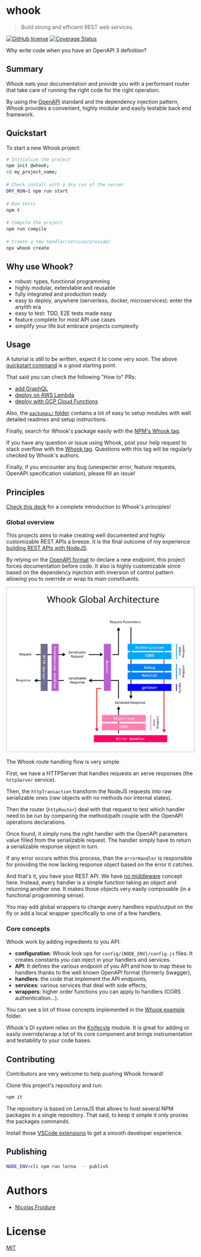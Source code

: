 [//]: # ( )
[//]: # (This file is automatically generated by a `metapak`)
[//]: # (module. Do not change it  except between the)
[//]: # (`content:start/end` flags, your changes would)
[//]: # (be overridden.)
[//]: # ( )
# whook
> Build strong and efficient REST web services.

[![GitHub license](https://img.shields.io/badge/license-MIT-blue.svg)](https://github.com/nfroidure/whook/blob/master/LICENSE)
[![Coverage Status](https://coveralls.io/repos/github/nfroidure/whook/badge.svg?branch=master)](https://coveralls.io/github/nfroidure/whook?branch=master)


[//]: # (::contents:start)

Why write code when you have an OpenAPI 3 definition?

## Summary

Whook eats your documentation and provide you with a
performant router that take care of running the right
code for the right operation.

By using the [OpenAPI](https://www.openapis.org/) standard and
the dependency injection pattern, Whook provides a convenient,
highly modular and easily testable back end framework.

## Quickstart

To start a new Whook project:

```sh
# Initialize the project
npm init @whook;
cd my_project_name;

# Check install with a dry run of the server
DRY_RUN=1 npm run start

# Run tests
npm t

# Compile the project
npm run compile

# Create a new handler/service/provider
npx whook create
```

## Why use Whook?

- robust: types, functional programming
- highly modular, extendable and reusable
- fully integrated and production ready
- easy to deploy, anywhere (serverless, docker, microservices): enter the anylith era
- easy to test: TDD, E2E tests made easy
- feature complete for most API use cases
- simplify your life but embrace projects complexity

## Usage

A tutorial is still to be written, expect it to come very soon.
The above [quickstart command](#quickstart) is a good starting point.

That said you can check the following "How to" PRs:

- [add GraphQL](https://github.com/nfroidure/whook/pull/62)
- [deploy on AWS Lambda](https://github.com/nfroidure/whook/pull/54)
- [deploy with GCP Cloud Functions](https://github.com/nfroidure/whook/pull/66)

Also, the [`packages/` folder](./packages) contains a lot of easy to
setup modules with well detailed readmes and setup instructions.

Finally, search for Whook's package easily with the
[NPM's Whook tag](https://www.npmjs.com/search?q=keywords:whook).

If you have any question or issue using Whook, post your help request
to stack overflow with the
[Whook tag](https://stackoverflow.com/questions/ask?tags=whook).
Questions with this tag will be regularly checked by Whook's authors.

Finally, if you encounter any bug (unexpecter error, feature requests,
OpenAPI specification violation), please fill an issue!

## Principles

[Check this deck](https://slides.com/nfroidure/introducing-whook)
for a complete introduction to Whook's principles!

### Global overview

This projects aims to make creating well documented and highly
customizable REST APIs a breeze. It is the final outcome of my experience
[building REST APIs with NodeJS](https://insertafter.com/en/blog/http_rest_apis_with_nodejs.html).

By relying on the [OpenAPI format](https://www.openapis.org/)
to declare a new endpoint, this project forces documentation before code.
It also is highly customizable since based on the dependency injection
with inversion of control pattern allowing you to override or wrap its main
constituents.

![Architecture Overview](./overview.svg)

The Whook route handling flow is very simple.

First, we have a HTTPServer that handles requests an serve responses
(the `httpServer` service).

Then, the `httpTransaction` transform the NodeJS requests into raw
serializable ones (raw objects with no methods nor internal states).

Then the router (`httpRouter`) deal with that request to test which
handler need to be run by comparing the method/path couple with the
OpenAPI operations declarations.

Once found, it simply runs the right handler with the OpenAPI
parameters value filled from the serializable request. The handler
simply have to return a serializable response object in turn.

If any error occurs within this process, than the `errorHandler`
is responsible for providing the now lacking response object
based on the error it catches.

And that's it, you have your REST API. We have
[no middleware](http://insertafter.com/en/blog/no_more_middlewares.html)
concept here. Instead, every handler is a simple function taking an object
and returning another one. It makes those objects very easily composable
(in a functional programming sense).

You may add global wrappers to change every handlers input/output on the
fly or add a local wrapper specifically to one of a few handlers.

### Core concepts

Whook work by adding ingredients to you API:

- **configuration**: Whook look ups for `config/{NODE_ENV}/config.js` files.
  It creates constants you can inject in your handlers and services.
- **API**: It defines the various endpoint of you API and how to map these
  to handlers thanks to the well known OpenAPI format (formerly Swagger),
- **handlers**: the code that implement the API endpoints,
- **services**: various services that deal with side effects,
- **wrappers**: higher order functions you can apply to handlers (CORS
  authentication...).

You can see a lot of those concepts implemented in the
[Whook example](./packages/whook-example) folder.

Whook's DI system relies on the
[Knifecyle](https://github.com/nfroidure/knifecycle) module.
It is great for adding or easily override/wrap a lot of its core
component and brings instrumentation and testability to your code
bases.

## Contributing

Contributors are very welcome to help pushing Whook forward!

Clone this project's repository and run:

```sh
npm it
```

The repository is based on LernaJS that allows to host several NPM
packages in a single repository. That said, to keep it simple
it only proxies the packages commands.

Install those [VSCode extensions](https://insertafter.com/en/blog/my_vscode_configuration.html)
to get a smooth developer experience.

## Publishing

```sh
NODE_ENV=cli npm run lerna  -- publish
```


[//]: # (::contents:end)

# Authors
- [Nicolas Froidure](http://insertafter.com/en/index.html)

# License
[MIT](https://github.com/nfroidure/whook/blob/master/LICENSE)
